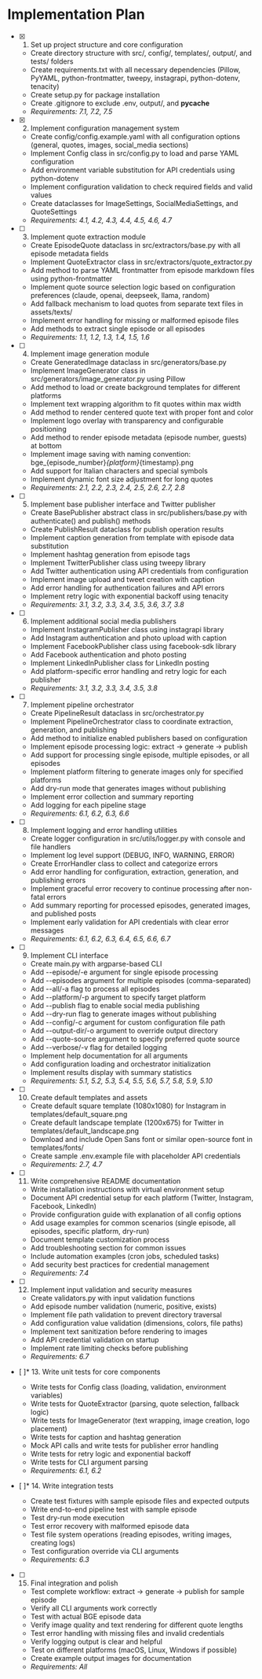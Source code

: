 # Implementation Plan

- [x] 1. Set up project structure and core configuration
  - Create directory structure with src/, config/, templates/, output/, and tests/ folders
  - Create requirements.txt with all necessary dependencies (Pillow, PyYAML, python-frontmatter, tweepy, instagrapi, python-dotenv, tenacity)
  - Create setup.py for package installation
  - Create .gitignore to exclude .env, output/, and __pycache__
  - _Requirements: 7.1, 7.2, 7.5_

- [x] 2. Implement configuration management system
  - Create config/config.example.yaml with all configuration options (general, quotes, images, social_media sections)
  - Implement Config class in src/config.py to load and parse YAML configuration
  - Add environment variable substitution for API credentials using python-dotenv
  - Implement configuration validation to check required fields and valid values
  - Create dataclasses for ImageSettings, SocialMediaSettings, and QuoteSettings
  - _Requirements: 4.1, 4.2, 4.3, 4.4, 4.5, 4.6, 4.7_

- [ ] 3. Implement quote extraction module
  - Create EpisodeQuote dataclass in src/extractors/base.py with all episode metadata fields
  - Implement QuoteExtractor class in src/extractors/quote_extractor.py
  - Add method to parse YAML frontmatter from episode markdown files using python-frontmatter
  - Implement quote source selection logic based on configuration preferences (claude, openai, deepseek, llama, random)
  - Add fallback mechanism to load quotes from separate text files in assets/texts/
  - Implement error handling for missing or malformed episode files
  - Add methods to extract single episode or all episodes
  - _Requirements: 1.1, 1.2, 1.3, 1.4, 1.5, 1.6_

- [ ] 4. Implement image generation module
  - Create GeneratedImage dataclass in src/generators/base.py
  - Implement ImageGenerator class in src/generators/image_generator.py using Pillow
  - Add method to load or create background templates for different platforms
  - Implement text wrapping algorithm to fit quotes within max width
  - Add method to render centered quote text with proper font and color
  - Implement logo overlay with transparency and configurable positioning
  - Add method to render episode metadata (episode number, guests) at bottom
  - Implement image saving with naming convention: bge_{episode_number}_{platform}_{timestamp}.png
  - Add support for Italian characters and special symbols
  - Implement dynamic font size adjustment for long quotes
  - _Requirements: 2.1, 2.2, 2.3, 2.4, 2.5, 2.6, 2.7, 2.8_

- [ ] 5. Implement base publisher interface and Twitter publisher
  - Create BasePublisher abstract class in src/publishers/base.py with authenticate() and publish() methods
  - Create PublishResult dataclass for publish operation results
  - Implement caption generation from template with episode data substitution
  - Implement hashtag generation from episode tags
  - Implement TwitterPublisher class using tweepy library
  - Add Twitter authentication using API credentials from configuration
  - Implement image upload and tweet creation with caption
  - Add error handling for authentication failures and API errors
  - Implement retry logic with exponential backoff using tenacity
  - _Requirements: 3.1, 3.2, 3.3, 3.4, 3.5, 3.6, 3.7, 3.8_

- [ ] 6. Implement additional social media publishers
  - Implement InstagramPublisher class using instagrapi library
  - Add Instagram authentication and photo upload with caption
  - Implement FacebookPublisher class using facebook-sdk library
  - Add Facebook authentication and photo posting
  - Implement LinkedInPublisher class for LinkedIn posting
  - Add platform-specific error handling and retry logic for each publisher
  - _Requirements: 3.1, 3.2, 3.3, 3.4, 3.5, 3.8_

- [ ] 7. Implement pipeline orchestrator
  - Create PipelineResult dataclass in src/orchestrator.py
  - Implement PipelineOrchestrator class to coordinate extraction, generation, and publishing
  - Add method to initialize enabled publishers based on configuration
  - Implement episode processing logic: extract → generate → publish
  - Add support for processing single episode, multiple episodes, or all episodes
  - Implement platform filtering to generate images only for specified platforms
  - Add dry-run mode that generates images without publishing
  - Implement error collection and summary reporting
  - Add logging for each pipeline stage
  - _Requirements: 6.1, 6.2, 6.3, 6.6_

- [ ] 8. Implement logging and error handling utilities
  - Create logger configuration in src/utils/logger.py with console and file handlers
  - Implement log level support (DEBUG, INFO, WARNING, ERROR)
  - Create ErrorHandler class to collect and categorize errors
  - Add error handling for configuration, extraction, generation, and publishing errors
  - Implement graceful error recovery to continue processing after non-fatal errors
  - Add summary reporting for processed episodes, generated images, and published posts
  - Implement early validation for API credentials with clear error messages
  - _Requirements: 6.1, 6.2, 6.3, 6.4, 6.5, 6.6, 6.7_

- [ ] 9. Implement CLI interface
  - Create main.py with argparse-based CLI
  - Add --episode/-e argument for single episode processing
  - Add --episodes argument for multiple episodes (comma-separated)
  - Add --all/-a flag to process all episodes
  - Add --platform/-p argument to specify target platform
  - Add --publish flag to enable social media publishing
  - Add --dry-run flag to generate images without publishing
  - Add --config/-c argument for custom configuration file path
  - Add --output-dir/-o argument to override output directory
  - Add --quote-source argument to specify preferred quote source
  - Add --verbose/-v flag for detailed logging
  - Implement help documentation for all arguments
  - Add configuration loading and orchestrator initialization
  - Implement results display with summary statistics
  - _Requirements: 5.1, 5.2, 5.3, 5.4, 5.5, 5.6, 5.7, 5.8, 5.9, 5.10_

- [ ] 10. Create default templates and assets
  - Create default square template (1080x1080) for Instagram in templates/default_square.png
  - Create default landscape template (1200x675) for Twitter in templates/default_landscape.png
  - Download and include Open Sans font or similar open-source font in templates/fonts/
  - Create sample .env.example file with placeholder API credentials
  - _Requirements: 2.7, 4.7_

- [ ] 11. Write comprehensive README documentation
  - Write installation instructions with virtual environment setup
  - Document API credential setup for each platform (Twitter, Instagram, Facebook, LinkedIn)
  - Provide configuration guide with explanation of all config options
  - Add usage examples for common scenarios (single episode, all episodes, specific platform, dry-run)
  - Document template customization process
  - Add troubleshooting section for common issues
  - Include automation examples (cron jobs, scheduled tasks)
  - Add security best practices for credential management
  - _Requirements: 7.4_

- [ ] 12. Implement input validation and security measures
  - Create validators.py with input validation functions
  - Add episode number validation (numeric, positive, exists)
  - Implement file path validation to prevent directory traversal
  - Add configuration value validation (dimensions, colors, file paths)
  - Implement text sanitization before rendering to images
  - Add API credential validation on startup
  - Implement rate limiting checks before publishing
  - _Requirements: 6.7_

- [ ]* 13. Write unit tests for core components
  - Write tests for Config class (loading, validation, environment variables)
  - Write tests for QuoteExtractor (parsing, quote selection, fallback logic)
  - Write tests for ImageGenerator (text wrapping, image creation, logo placement)
  - Write tests for caption and hashtag generation
  - Mock API calls and write tests for publisher error handling
  - Write tests for retry logic and exponential backoff
  - Write tests for CLI argument parsing
  - _Requirements: 6.1, 6.2_

- [ ]* 14. Write integration tests
  - Create test fixtures with sample episode files and expected outputs
  - Write end-to-end pipeline test with sample episode
  - Test dry-run mode execution
  - Test error recovery with malformed episode data
  - Test file system operations (reading episodes, writing images, creating logs)
  - Test configuration override via CLI arguments
  - _Requirements: 6.3_

- [ ] 15. Final integration and polish
  - Test complete workflow: extract → generate → publish for sample episode
  - Verify all CLI arguments work correctly
  - Test with actual BGE episode data
  - Verify image quality and text rendering for different quote lengths
  - Test error handling with missing files and invalid credentials
  - Verify logging output is clear and helpful
  - Test on different platforms (macOS, Linux, Windows if possible)
  - Create example output images for documentation
  - _Requirements: All_
